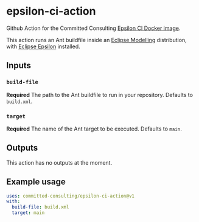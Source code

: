 # epsilon-ci-action

Github Action for the Committed Consulting [Epsilon CI Docker image](https://gitlab.com/committed-consulting/mde-devops/epsilon-ci-container/).

This action runs an Ant buildfile inside an [Eclipse Modelling](https://eclipse.dev/modeling/) distribution, with [Eclipse Epsilon](https://eclipse.org/epsilon) installed.

## Inputs

### `build-file`

**Required** The path to the Ant buildfile to run in your repository. Defaults to `build.xml`.

### `target`

**Required** The name of the Ant target to be executed. Defaults to `main`.

## Outputs

This action has no outputs at the moment.

## Example usage

```yaml
uses: committed-consulting/epsilon-ci-action@v1
with:
  build-file: build.xml
  target: main
```